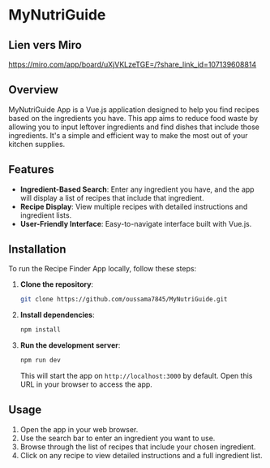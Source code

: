 # MyNutriGuide

## Lien vers Miro
https://miro.com/app/board/uXjVKLzeTGE=/?share_link_id=107139608814

## Overview

MyNutriGuide App is a Vue.js application designed to help you find recipes based on the ingredients you have. This app aims to reduce food waste by allowing you to input leftover ingredients and find dishes that include those ingredients. It's a simple and efficient way to make the most out of your kitchen supplies.

## Features

- **Ingredient-Based Search**: Enter any ingredient you have, and the app will display a list of recipes that include that ingredient.
- **Recipe Display**: View multiple recipes with detailed instructions and ingredient lists.
- **User-Friendly Interface**: Easy-to-navigate interface built with Vue.js.

## Installation

To run the Recipe Finder App locally, follow these steps:

1. **Clone the repository**:
    ```sh
    git clone https://github.com/oussama7845/MyNutriGuide.git
    ```

2. **Install dependencies**:
    ```sh
    npm install
    ```

3. **Run the development server**:
    ```sh
    npm run dev
    ```

    This will start the app on `http://localhost:3000` by default. Open this URL in your browser to access the app.

## Usage

1. Open the app in your web browser.
2. Use the search bar to enter an ingredient you want to use.
3. Browse through the list of recipes that include your chosen ingredient.
4. Click on any recipe to view detailed instructions and a full ingredient list.


